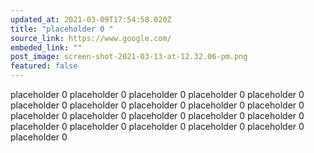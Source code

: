 ```yaml
---
updated_at: 2021-03-09T17:54:58.020Z
title: "placeholder 0 "
source_link: https://www.google.com/
embeded_link: ""
post_image: screen-shot-2021-03-13-at-12.32.06-pm.png
featured: false
---
```

placeholder 0 placeholder 0 placeholder 0 placeholder 0 placeholder 0 placeholder 0 placeholder 0 placeholder 0 placeholder 0 placeholder 0 placeholder 0 placeholder 0 placeholder 0 placeholder 0 placeholder 0 placeholder 0 placeholder 0 placeholder 0 placeholder 0 placeholder 0 placeholder 0